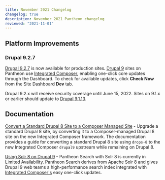```yaml
---
title: November 2021 Changelog
changelog: true
description: November 2021 Pantheon changelog
reviewed: "2021-11-01"
---
```


## Platform Improvements

### Drupal 9.2.7

[Drupal 9.2.7](https://www.drupal.org/project/drupal/releases/9.2.7) is now available for production sites. [Drupal 9](/drupal-9) sites on Pantheon use [Integrated Composer](/guides/integrated-composer), enabling one-click core updates through the Dashboard. To check for available updates, click **Check Now** from the Site Dashboard **Dev** tab.

Drupal 9.2.x will receive security coverage until June 15, 2022. Sites on 9.1.x or earlier should update to [Drupal 9.1.13](https://www.drupal.org/project/drupal/releases/9.1.11).


## Documentation

[Convert a Standard Drupal 8 Site to a Composer Managed Site](https://pantheon.io/docs/guides/composer-convert) - Upgrade a standard Drupal 8 site, by converting it to a Composer-managed Drupal 8 site on the new Integrated Composer framework. The documentation provides a guide for converting a standard Drupal 8 site using `drops-8` to the new Integrated Composer `drupal9` upstream while remaining on Drupal 8.

[Using Solr 8 on Drupal 9](https://pantheon.io/docs/guides/solr-drupal/solr-drupal-9) -  Pantheon Search with Solr 8 is currently in Limited Availability. Pantheon Search derives from Apache Solr 8 and gives Drupal 9 web teams a high-performance search index integrated with [Integrated Composer's](/guides/integrated-composer) easy one-click updates.

 
